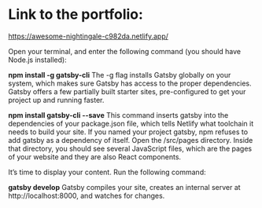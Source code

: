 # Link to the portfolio: 

https://awesome-nightingale-c982da.netlify.app/


Open your terminal, and enter the following command (you should have Node.js installed):

**npm install -g gatsby-cli**
The -g flag installs Gatsby globally on your system, which makes sure Gatsby has access to the proper dependencies. Gatsby offers a few partially built starter sites, pre-configured to get your project up and running faster.

**npm install gatsby-cli --save**
This command inserts gatsby into the dependencies of your package.json file, which tells Netlify what toolchain it needs to build your site. If you named your project gatsby, npm refuses to add gatsby as a dependency of itself. Open the /src/pages directory. Inside that directory, you should see several JavaScript files, which are the pages of your website and they are also React components.

It’s time to display your content. Run the following command:

**gatsby develop**
Gatsby compiles your site, creates an internal server at http://localhost:8000, and watches for changes.
